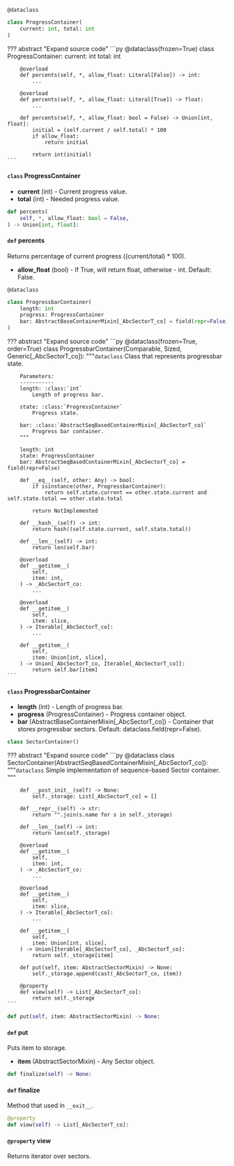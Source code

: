 `@dataclass`
```py
class ProgressContainer(
    current: int, total: int
)
```
??? abstract "Expand source code"
    ```py
    @dataclass(frozen=True)
    class ProgressContainer:
        current: int
        total: int

        @overload
        def percents(self, *, allow_float: Literal[False]) -> int:
            ...

        @overload
        def percents(self, *, allow_float: Literal[True]) -> float:
            ...

        def percents(self, *, allow_float: bool = False) -> Union[int, float]:
            initial = (self.current / self.total) * 100
            if allow_float:
                return initial

            return int(initial)
    ```
#### `class` ProgressContainer
- **current** (int) - Current progress value.
- **total** (int) - Needed progress value.

```py
def percents(
    self, *, allow_float: bool = False,
) -> Union[int, float]:
```
#### `def` percents
Returns percentage of current progress ((current/total) * 100).

- **allow_float** (bool) - If True, will return float, otherwise - int. Default: False.

`@dataclass`
```py
class ProgressbarContainer(
    length: int
    progress: ProgressContainer
    bar: AbstractBaseContainerMixin[_AbcSectorT_co] = field(repr=False)
)
```
??? abstract "Expand source code"
    ```py
    @dataclass(frozen=True, order=True)
    class ProgressbarContainer(Comparable, Sized, Generic[_AbcSectorT_co]):
        """``dataclass``
        Class that represents progressbar state.

        Parameters:
        -----------
        length: :class:`int`
            Length of progress bar.

        state: :class:`ProgressContainer`
            Progress state.

        bar: :class:`AbstractSeqBasedContainerMixin[_AbcSectorT_co]`
            Progress bar container.
        """

        length: int
        state: ProgressContainer
        bar: AbstractSeqBasedContainerMixin[_AbcSectorT_co] = field(repr=False)

        def __eq__(self, other: Any) -> bool:
            if isinstance(other, ProgressbarContainer):
                return self.state.current == other.state.current and self.state.total == other.state.total

            return NotImplemented

        def __hash__(self) -> int:
            return hash((self.state.current, self.state.total))

        def __len__(self) -> int:
            return len(self.bar)

        @overload
        def __getitem__(
            self,
            item: int,
        ) -> _AbcSectorT_co:
            ...

        @overload
        def __getitem__(
            self,
            item: slice,
        ) -> Iterable[_AbcSectorT_co]:
            ...

        def __getitem__(
            self,
            item: Union[int, slice],
        ) -> Union[_AbcSectorT_co, Iterable[_AbcSectorT_co]]:
            return self.bar[item]
    ```
#### `class` ProgressbarContainer
- **length** (int) - Length of progress bar.
- **progress** (ProgressContainer) - Progress container object.
- **bar** (AbstractBaseContainerMixin[_AbcSectorT_co]) - Container that stores progressbar sectors. Default: dataclass.field(repr=False).

```py
class SectorContainer()
```
??? abstract "Expand source code"
    ```py
    @dataclass
    class SectorContainer(AbstractSeqBasedContainerMixin[_AbcSectorT_co]):
        """``dataclass``
        Simple implementation of sequence-based Sector container.
        """

        def __post_init__(self) -> None:
            self._storage: List[_AbcSectorT_co] = []

        def __repr__(self) -> str:
            return "".join(s.name for s in self._storage)

        def __len__(self) -> int:
            return len(self._storage)

        @overload
        def __getitem__(
            self,
            item: int,
        ) -> _AbcSectorT_co:
            ...

        @overload
        def __getitem__(
            self,
            item: slice,
        ) -> Iterable[_AbcSectorT_co]:
            ...

        def __getitem__(
            self,
            item: Union[int, slice],
        ) -> Union[Iterable[_AbcSectorT_co], _AbcSectorT_co]:
            return self._storage[item]

        def put(self, item: AbstractSectorMixin) -> None:
            self._storage.append(cast(_AbcSectorT_co, item))

        @property
        def view(self) -> List[_AbcSectorT_co]:
            return self._storage
    ```

```py
def put(self, item: AbstractSectorMixin) -> None:
```
#### `def` put
Puts item to storage.

- **item** (AbstractSectorMixin) - Any Sector object.

```py
def finalize(self) -> None:
```
#### `def` finalize
Method that used in `__exit__`.

```py
@property
def view(self) -> List[_AbcSectorT_co]:
```
#### `@property` view
Returns iterator over sectors.

